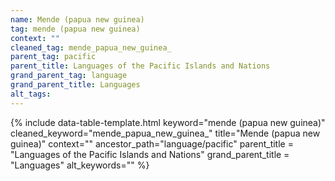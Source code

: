 ```yaml
---
name: Mende (papua new guinea)
tag: mende (papua new guinea)
context: ""
cleaned_tag: mende_papua_new_guinea_
parent_tag: pacific
parent_title: Languages of the Pacific Islands and Nations
grand_parent_tag: language
grand_parent_title: Languages
alt_tags: 
---
```


{% include data-table-template.html 
  keyword="mende (papua new guinea)" 
  cleaned_keyword="mende_papua_new_guinea_" 
  title="Mende (papua new guinea)"
  context=""
  ancestor_path="language/pacific" 
  parent_title = "Languages of the Pacific Islands and Nations"
  grand_parent_title = "Languages"
  alt_keywords=""
%}

